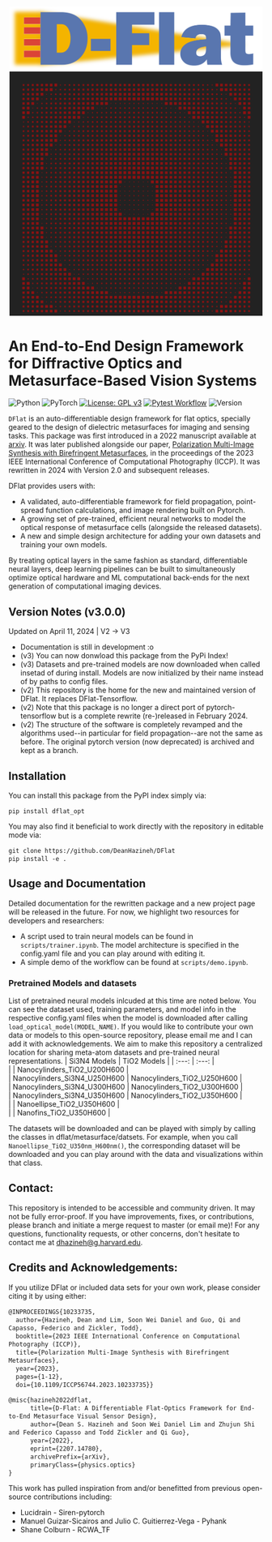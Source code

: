 <div align="center">
  <img src=/docs/DFlat_Long.png alt="Dflat" width="500"/>
</div>
<div align="center">
  <img src=/docs/autoGDS_metalens.png alt="Dflat" width="500"/>
</div>

# An End-to-End Design Framework for Diffractive Optics and Metasurface-Based Vision Systems

![Python](https://img.shields.io/badge/python-3670A0?style=for-the-badge&logo=python&logoColor=ffdd54)
![PyTorch](https://img.shields.io/badge/PyTorch-%23EE4C2C.svg?style=for-the-badge&logo=PyTorch&logoColor=white)
[![License: GPL v3](https://img.shields.io/badge/License-GPLv3-blue.svg)](https://www.gnu.org/licenses/gpl-3.0)
[![Pytest Workflow](https://github.com/DeanHazineh/DFlat-pytorch/actions/workflows/pytest.yml/badge.svg?branch=dflat_v2.0.0)](https://github.com/DeanHazineh/DFlat-pytorch/actions/workflows/pytest.yml)
![Version](https://img.shields.io/badge/version-3.0.0-blue)

`DFlat` is an auto-differentiable design framework for flat optics, specially geared to the design of dielectric metasurfaces for imaging and sensing tasks. This package was first introduced in a 2022 manuscript available at <a href="https://arxiv.org/abs/2207.14780" target="_blank">arxiv</a>. It was later published alongside our paper, <a href="https://deanhazineh.github.io/publications/Multi_Image_Synthesis/MIS_Home.html" target="_blank"> Polarization Multi-Image Synthesis with Birefringent Metasurfaces</a>, in the proceedings of the 2023 IEEE International Conference of Computational Photography (ICCP). It was rewritten in 2024 with Version 2.0 and subsequent releases.

DFlat provides users with:

- A validated, auto-differentiable framework for field propagation, point-spread function calculations, and image rendering built on Pytorch.
- A growing set of pre-trained, efficient neural networks to model the optical response of metasurface cells (alongside the released datasets).
- A new and simple design architecture for adding your own datasets and training your own models.

By treating optical layers in the same fashion as standard, differentiable neural layers, deep learning pipelines can be built to simultaneously optimize optical hardware and ML computational back-ends for the next generation of computational imaging devices.

## Version Notes (v3.0.0)
Updated on April 11, 2024 | V2 -> V3
- Documentation is still in development :o 
- (v3) You can now donwload this package from the PyPi Index!
- (v3) Datasets and pre-trained models are now downloaded when called insetad of during install. Models are now initialized by their name instead of by paths to config files. 
- (v2) This repository is the home for the new and maintained version of DFlat. It replaces DFlat-Tensorflow.
- (v2) Note that this package is no longer a direct port of pytorch-tensorflow but is a complete rewrite (re-)released in February 2024.
- (v2) The structure of the software is completely revamped and the algorithms used--in particular for field propagation--are not the same as before. The original pytorch version (now deprecated) is archived and kept as a branch.

## Installation 
You can install this package from the PyPI index simply via: 
```
pip install dflat_opt
```
You  may also find it beneficial to work directly with the repository in editable mode via:
```
git clone https://github.com/DeanHazineh/DFlat
pip install -e .
```

## Usage and Documentation

Detailed documentation for the rewritten package and a new project page will be released in the future. For now, we highlight two resources for developers and researchers:
- A script used to train neural models can be found in `scripts/trainer.ipynb`. The model architecture is specified in the config.yaml file and you can play around with editing it. 
- A simple demo of the workflow can be found at `scripts/demo.ipynb`.

### Pretrained Models and datasets

List of pretrained neural models inlcuded at this time are noted below. You can see the dataset used, training parameters, and model info in the respective config.yaml files when the model is downloaded after calling `load_optical_model(MODEL_NAME)`.
If you would like to contribute your own data or models to this open-source repository, please email me and I can add it with acknowledgements. We aim to make this repository a centralized location for sharing meta-atom datasets and pre-trained neural representations. 
| Si3N4 Models | TiO2 Models |
| :---: | :---: |  
| | Nanocylinders_TiO2_U200H600 |  
| Nanocylinders_Si3N4_U250H600 | Nanocylinders_TiO2_U250H600 |  
| Nanocylinders_Si3N4_U300H600 | Nanocylinders_TiO2_U300H600 |  
| Nanocylinders_Si3N4_U350H600 | Nanocylinders_TiO2_U350H600 |  
| | Nanoellipse_TiO2_U350H600 |  
| | Nanofins_TiO2_U350H600 |

The datasets will be downloaded and can be played with simply by calling the classes in dflat/metasurface/datsets. For example, when you call `Nanoellipse_TiO2_U350nm_H600nm()`, the corresponding dataset will be downloaded and you can play around with the data and visualizations within that class.

## Contact:

This repository is intended to be accessible and community driven. It may not be fully error-proof.
If you have improvements, fixes, or contributions, please branch and initiate a merge request to master (or email me)!
For any questions, functionality requests, or other concerns, don't hesitate to contact me at dhazineh@g.harvard.edu.

## Credits and Acknowledgements:

If you utilize DFlat or included data sets for your own work, please consider citing it by using either:

```
@INPROCEEDINGS{10233735,
  author={Hazineh, Dean and Lim, Soon Wei Daniel and Guo, Qi and Capasso, Federico and Zickler, Todd},
  booktitle={2023 IEEE International Conference on Computational Photography (ICCP)},
  title={Polarization Multi-Image Synthesis with Birefringent Metasurfaces},
  year={2023},
  pages={1-12},
  doi={10.1109/ICCP56744.2023.10233735}}
```

```
@misc{hazineh2022dflat,
      title={D-Flat: A Differentiable Flat-Optics Framework for End-to-End Metasurface Visual Sensor Design},
      author={Dean S. Hazineh and Soon Wei Daniel Lim and Zhujun Shi and Federico Capasso and Todd Zickler and Qi Guo},
      year={2022},
      eprint={2207.14780},
      archivePrefix={arXiv},
      primaryClass={physics.optics}
}
```

This work has pulled inspiration from and/or benefitted from previous open-source contributions including:

- Lucidrain - Siren-pytorch
- Manuel Guizar-Sicairos and Julio C. Guitierrez-Vega - Pyhank
- Shane Colburn - RCWA_TF
